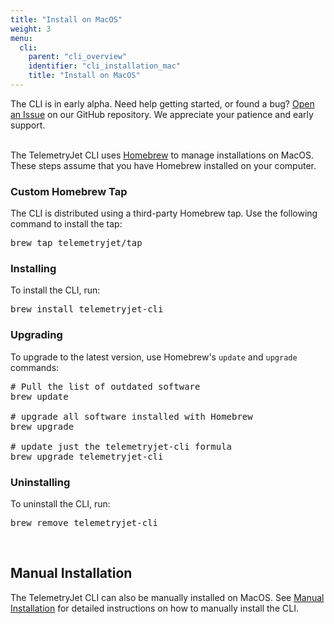 ```yaml
---
title: "Install on MacOS"
weight: 3
menu:
  cli:
    parent: "cli_overview"
    identifier: "cli_installation_mac"
    title: "Install on MacOS"
---
```


<div class="bp3-callout">The CLI is in early alpha. Need help getting started, or found a bug? <a href="https://github.com/telemetryjet/telemetryjet-cli/issues/new">Open an Issue</a> on our GitHub repository. We appreciate your patience and early support.
</div>
<br />

The TelemetryJet CLI uses [Homebrew](https://brew.sh/) to manage installations on MacOS. These steps assume that you have Homebrew installed on your computer.

### Custom Homebrew Tap
The CLI is distributed using a third-party Homebrew tap. Use the following command to install the tap:
<pre>
brew tap telemetryjet/tap
</pre>

### Installing
To install the CLI, run:
<pre>
brew install telemetryjet-cli
</pre>

### Upgrading
To upgrade to the latest version, use Homebrew's `update` and `upgrade` commands:
<pre>
# Pull the list of outdated software
brew update

# upgrade all software installed with Homebrew
brew upgrade

# update just the telemetryjet-cli formula
brew upgrade telemetryjet-cli
</pre>

### Uninstalling
To uninstall the CLI, run:
<pre>
brew remove telemetryjet-cli
</pre>

<br />

## Manual Installation
The TelemetryJet CLI can also be manually installed on MacOS. See [Manual Installation](/cli/guides/installation/manual_install/) for detailed instructions on how to manually install the CLI.